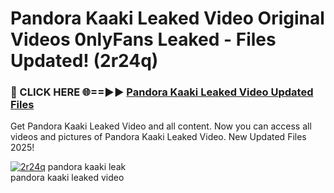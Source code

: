 # Pandora Kaaki Leaked Video Original Videos 0nlyFans Leaked - Files Updated! (2r24q)

<h3>🔴 CLICK HERE 🌐==►► <a href="https://tinyurl.com/3hn5wdd3" rel="nofollow">Pandora Kaaki Leaked Video Updated Files</a></h3>

Get Pandora Kaaki Leaked Video and all content. Now you can access all videos and pictures of Pandora Kaaki Leaked Video. New Updated Files 2025!

[![2r24q](https://i.imgur.com/4HnBqBT.gif)](https://tinyurl.com/3hn5wdd3)
pandora kaaki leak<br>
pandora kaaki leaked video